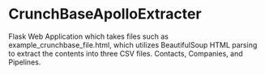 # CrunchBaseApolloExtracter
Flask Web Application which takes files such as example_crunchbase_file.html, which utilizes BeautifulSoup HTML parsing to extract the contents into three CSV files. Contacts, Companies, and Pipelines.
